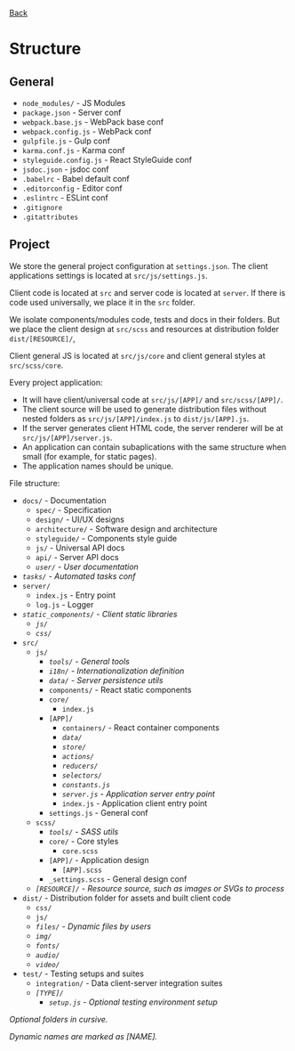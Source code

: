 [Back](./)

# Structure

## General

- `node_modules/` - JS Modules
- `package.json` - Server conf
- `webpack.base.js` - WebPack base conf
- `webpack.config.js` - WebPack conf
- `gulpfile.js` - Gulp conf
- `karma.conf.js` - Karma conf
- `styleguide.config.js` - React StyleGuide conf
- `jsdoc.json` - jsdoc conf
- `.babelrc` - Babel default conf
- `.editorconfig` - Editor conf
- `.eslintrc` - ESLint conf
- `.gitignore`
- `.gitattributes`

## Project

We store the general project configuration at `settings.json`. The client applications settings is located at `src/js/settings.js`.

Client code is located at `src` and server code is located at `server`. If there is code used universally, we place it in the `src` folder.

We isolate components/modules code, tests and docs in their folders. But we place the client design at `src/scss` and resources at distribution folder `dist/[RESOURCE]/`,

Client general JS is located at `src/js/core` and client general styles at `src/scss/core`.

Every project application:

- It will have client/universal code at `src/js/[APP]/` and `src/scss/[APP]/`.
- The client source will be used to generate distribution files without nested folders as `src/js/[APP]/index.js` to `dist/js/[APP].js`.
- If the server generates client HTML code, the server renderer will be at `src/js/[APP]/server.js`.
- An application can contain subaplications with the same structure when small (for example, for static pages).
- The application names should be unique.

File structure:

- `docs/` - Documentation
  - `spec/` - Specification
  - `design/` - UI/UX designs
  - `architecture/` - Software design and architecture
  - `styleguide/` - Components style guide
  - `js/` - Universal API docs
  - `api/` - Server API docs
  - *`user/` - User documentation*
- *`tasks/` - Automated tasks conf*
- `server/`
  - `index.js` - Entry point
  - `log.js` - Logger
- *`static_components/` - Client static libraries*
  - *`js/`*
  - *`css/`*
- `src/`
  - `js/`
    - *`tools/` - General tools*
    - *`i18n/` - Internationalization definition*
    - *`data/` - Server persistence utils*
    - `components/` - React static components
    - `core/`
      - `index.js`
    - `[APP]/`
      - `containers/` - React container components
      - *`data/`*
      - *`store/`*
      - *`actions/`*
      - *`reducers/`*
      - *`selectors/`*
      - *`constants.js`*
      - *`server.js` - Application server entry point*
      - `index.js` - Application client entry point
    - `settings.js` - General conf
  - `scss/`
    - *`tools/` - SASS utils*
    - `core/` - Core styles
      - `core.scss`
    - `[APP]/` - Application design
      - `[APP].scss`
    - `_settings.scss` - General design conf
  - *`[RESOURCE]/` - Resource source, such as images or SVGs to process*
- `dist/` - Distribution folder for assets and built client code
  - `css/`
  - `js/`
  - *`files/` - Dynamic files by users*
  - *`img/`*
  - *`fonts/`*
  - *`audio/`*
  - *`video/`*
- `test/` - Testing setups and suites
  - `integration/` - Data client-server integration suites
  - *`[TYPE]/`*
    - *`setup.js` - Optional testing environment setup*

_Optional folders in cursive._

_Dynamic names are marked as [NAME]._
